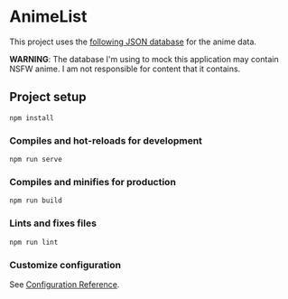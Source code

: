 # AnimeList
  This project uses the [following JSON database](https://github.com/manami-project/anime-offline-database) for the anime data.


  __WARNING__: The database I'm using to mock this application may contain NSFW anime. I am not responsible for  content that it contains.
## Project setup
```
npm install
```

### Compiles and hot-reloads for development
```
npm run serve
```

### Compiles and minifies for production
```
npm run build
```

### Lints and fixes files
```
npm run lint
```

### Customize configuration
See [Configuration Reference](https://cli.vuejs.org/config/).
